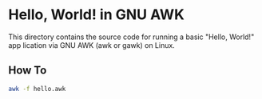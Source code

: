 # Hello, World! in GNU AWK

This directory contains the source code for running a basic "Hello, World!" app lication via GNU AWK (awk or gawk) on Linux.  

How To
------

```sh
awk -f hello.awk
```
